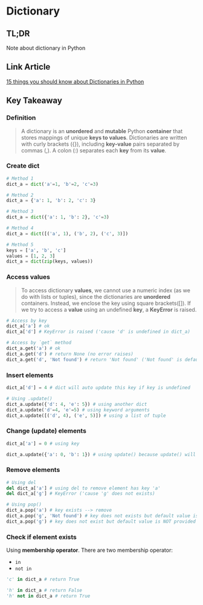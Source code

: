 # Dictionary

## TL;DR

Note about dictionary in Python

## Link Article

[15 things you should know about Dictionaries in Python](https://towardsdatascience.com/15-things-you-should-know-about-dictionaries-in-python-44c55e75405c)

## Key Takeaway

### Definition

> A dictionary is an **unordered** and **mutable** Python **container** that stores mappings of unique **keys to values**. Dictionaries are written with curly brackets ({}), including **key-value** pairs separated by commas (,). A colon (:) separates each **key** from its **value**.

### Create dict

```python
# Method 1
dict_a = dict('a'=1, 'b'=2, 'c'=3)

# Method 2
dict_a = {'a': 1, 'b': 2, 'c': 3}

# Method 3
dict_a = dict({'a': 1, 'b': 2}, 'c'=3)

# Method 4
dict_a = dict([('a', 1), ('b', 2), ('c', 3)])

# Method 5
keys = ['a', 'b', 'c']
values = [1, 2, 3]
dict_a = dict(zip(keys, values))
```

### Access values

> To access dictionary **values**, we cannot use a numeric index (as we do with lists or tuples), since the dictionaries are **unordered** containers. Instead, we enclose the key using square brackets([]). If we try to access a **value** using an undefined **key**, a **KeyError** is raised.

```python
# Access by key
dict_a['a'] # ok
dict_a['d'] # KeyError is raised ('cause 'd' is undefined in dict_a)

# Access by `get` method
dict_a.get('a') # ok
dict_a.get('d') # return None (no error raises)
dict_a.get('d', 'Not found') # return 'Not found' ('Not found' is default value when dict can find key)
```

### Insert elements

```python
dict_a['d'] = 4 # dict will auto update this key if key is undefined

# Using .update()
dict_a.update({'d': 4, 'e': 5}) # using another dict
dict_a.update('d'=4, 'e'=5) # using keyword arguments
dict_a.update([('d', 4), ('e', 5)]) # using a list of tuple
```

### Change (update) elements

```python
dict_a['a'] = 0 # using key

dict_a.update({'a': 0, 'b': 1}) # using update() because update() will overwrites existing keys
```

### Remove elements

```python
# Using del
del dict_a['a'] # using del to remove element has key 'a'
del dict_a['g'] # KeyError ('cause 'g' does not exists)

# Using pop()
dict_a.pop('a') # key exists --> remove
dict_a.pop('g', 'Not found') # key does not exists but default value is provied, so error dont raise
dict_a.pop('g') # key does not exist but default value is NOT provided --> raise KeyError
```

### Check if element exists

Using **membership operator**. There are two membership operator:
- `in`
- `not in`

```python
'c' in dict_a # return True

'h' in dict_a # return False
'h' not in dict_a # return True
```
